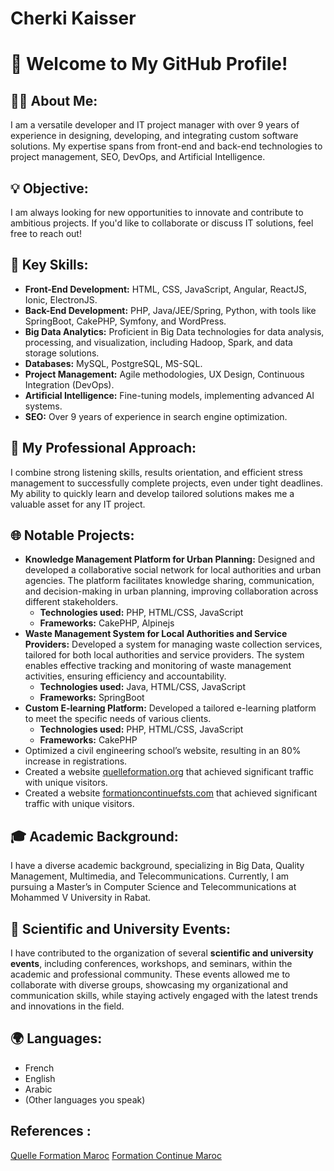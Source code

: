 # Cherki Kaisser
# 🌟 Welcome to My GitHub Profile!

## 👨‍💻 About Me:
I am a versatile developer and IT project manager with over 9 years of experience in designing, developing, and integrating custom software solutions. My expertise spans from front-end and back-end technologies to project management, SEO, DevOps, and Artificial Intelligence.
## 💡 Objective:
I am always looking for new opportunities to innovate and contribute to ambitious projects. If you'd like to collaborate or discuss IT solutions, feel free to reach out!

## 🚀 Key Skills:
- **Front-End Development:** HTML, CSS, JavaScript, Angular, ReactJS, Ionic, ElectronJS.
- **Back-End Development:** PHP, Java/JEE/Spring, Python, with tools like SpringBoot, CakePHP, Symfony, and WordPress.
- **Big Data Analytics:** Proficient in Big Data technologies for data analysis, processing, and visualization, including Hadoop, Spark, and data storage solutions.
- **Databases:** MySQL, PostgreSQL, MS-SQL.
- **Project Management:** Agile methodologies, UX Design, Continuous Integration (DevOps).
- **Artificial Intelligence:** Fine-tuning models, implementing advanced AI systems.
- **SEO:** Over 9 years of experience in search engine optimization.

## 🎯 My Professional Approach:
I combine strong listening skills, results orientation, and efficient stress management to successfully complete projects, even under tight deadlines. My ability to quickly learn and develop tailored solutions makes me a valuable asset for any IT project.

## 🌐 Notable Projects:
- **Knowledge Management Platform for Urban Planning:** Designed and developed a collaborative social network for local authorities and urban agencies. The platform facilitates knowledge sharing, communication, and decision-making in urban planning, improving collaboration across different stakeholders.
  - **Technologies used:** PHP, HTML/CSS, JavaScript  
  - **Frameworks:** CakePHP, Alpinejs
- **Waste Management System for Local Authorities and Service Providers:** Developed a system for managing waste collection services, tailored for both local authorities and service providers. The system enables effective tracking and monitoring of waste management activities, ensuring efficiency and accountability.  
  - **Technologies used:** Java, HTML/CSS, JavaScript  
  - **Frameworks:** SpringBoot
- **Custom E-learning Platform:** Developed a tailored e-learning platform to meet the specific needs of various clients.
  - **Technologies used:** PHP, HTML/CSS, JavaScript  
  - **Frameworks:** CakePHP
- Optimized a civil engineering school’s website, resulting in an 80% increase in registrations.
- Created a website [quelleformation.org](https://formationcontinuefsts.com) that achieved significant traffic with unique visitors.
- Created a website [formationcontinuefsts.com](https://quelleformation.org) that achieved significant traffic with unique visitors.
## 🎓 Academic Background:
I have a diverse academic background, specializing in Big Data, Quality Management, Multimedia, and Telecommunications. Currently, I am pursuing a Master’s in Computer Science and Telecommunications at Mohammed V University in Rabat.

## 📅 Scientific and University Events:
I have contributed to the organization of several **scientific and university events**, including conferences, workshops, and seminars, within the academic and professional community. These events allowed me to collaborate with diverse groups, showcasing my organizational and communication skills, while staying actively engaged with the latest trends and innovations in the field.

## 🌍 Languages:
- French
- English
- Arabic
- (Other languages you speak)


## References :  

[Quelle Formation Maroc](https://quelleformation.org)
[Formation Continue Maroc ](https://formationcontinuefsts.com)
